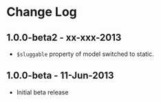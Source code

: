 # Change Log


## 1.0.0-beta2 - xx-xxx-2013

- `$sluggable` property of model switched to static.


## 1.0.0-beta - 11-Jun-2013

- Initial beta release
